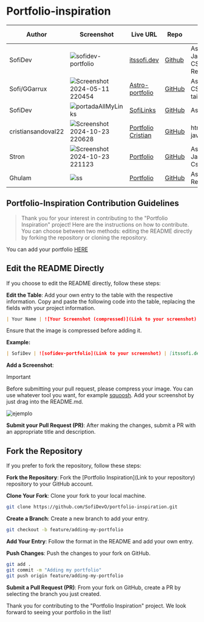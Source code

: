 # Portfolio-inspiration

| Author  | Screenshot                                                                                                                                        | Live URL                                                                 | Repo                                                           | Tech Stack                    |
| ------- | ------------------------------------------------------------------------------------------------------------------------------------------------- | ------------------------------------------------------------------------ | -------------------------------------------------------------- | ----------------------------- |
| SofiDev | ![sofidev-portfolio](https://github.com/SofiDevO/portfolio-inspiration/assets/102200061/2051a823-69dc-4067-b315-ced94d240a87) | [itssofi.dev](https://sofidev-portfolio-astro-delta.vercel.app/)| [Github](https://github.com/SofiDevO/sofidev-portfolio-astro)  | Astro, Javascript, CSS, React |
| Sofi/GGarrux |![Screenshot 2024-05-11 220454](https://github.com/SofiDevO/portfolio-inspiration/assets/102200061/9b140159-e4e8-4598-b900-bc466ef5f377) | [Astro-portfolio](https://primer-blog-umber.vercel.app/)| [GitHub](https://github.com/SofiDevO/primer-blog) | Astro, CSS, tailwind,         |
| SofiDev| ![portadaAllMyLinks](https://github.com/user-attachments/assets/d185cc7f-5dba-47da-8217-a7559504da67) | [SofiLinks](https://allmylinks-ten.vercel.app/)| [GitHub](https://github.com/SofiDevO/allmylinks) | Astro, CSS    |
| cristiansandoval22| ![Screenshot 2024-10-23 220628](https://github.com/user-attachments/assets/1310611b-3864-482e-a994-fbf2ab346d3d) | [Portfolio Cristian](https://cristiansandoval22.github.io/crissandoval.com/)| [GitHub](https://github.com/cristiansandoval22/crissandoval.com) | html, css y javascript  |
| Stron | ![Screenshot 2024-10-23 221123](https://github.com/user-attachments/assets/06f604c2-e309-437a-a861-430bf0f6d7cb) | [Portfolio](https://portfolio-190.pages.dev/) | [GitHub](https://github.com/ElStron/portfolio) | Astro, Javascript, Css |
| Ghulam | ![ss](https://github.com/user-attachments/assets/7531f709-b47f-423d-968e-8c9216930088) | [Portfolio](https://gahmed.com) | [GitHub](https://github.com/TheGhulam) | Astro, React |





## Portfolio-Inspiration Contribution Guidelines

> Thank you for your interest in contributing to the "Portfolio Inspiration" project! Here are the instructions on how to contribute. You can choose between two methods: editing the README directly by forking the repository or cloning the repository.

You can add your portfolio [HERE](https://github.com/SofiDevO/portfolio-inspiration)

## Edit the README Directly

If you choose to edit the README directly, follow these steps:

**Edit the Table**: Add your own entry to the table with the respective information. Copy and paste the following code into the table, replacing the fields with your project information.

```markdown
| Your Name | ![Your Screenshot (compressed)](Link to your screenshot) | [Your Portfolio URL](Link to your portfolio) | [GitHub Link to Your Repository](Link to your repository) | Technologies Used |
```

Ensure that the image is compressed before adding it.

**Example:**

```markdown
| SofiDev | ![sofidev-portfolio](Link to your screenshot) | [itssofi.dev](https://itssofi.dev/) | [GitHub](https://github.com/SofiDevO/sofidev-portfolio-astro) | Astro, Javascript, CSS, React |
```

**Add a Screenshot**:

> [!IMPORTANT]
> Before submitting your pull request, please compress your image. You can use whatever tool you want, for example [squoosh](https://squoosh.app/). Add your screenshot by just drag into the README.md.

![ejemplo](https://github.com/SofiDevO/portfolio-inspiration/assets/102200061/e22aee88-d824-4c98-8af8-93294a00f868)

**Submit your Pull Request (PR)**: After making the changes, submit a PR with an appropriate title and description.

## Fork the Repository

If you prefer to fork the repository, follow these steps:

**Fork the Repository**: Fork the [Portfolio Inspiration](Link to your repository) repository to your GitHub account.

**Clone Your Fork**: Clone your fork to your local machine.

```bash
git clone https://github.com/SofiDevO/portfolio-inspiration.git
```

**Create a Branch**: Create a new branch to add your entry.

```bash
git checkout -b feature/adding-my-portfolio
```

**Add Your Entry**: Follow the format in the README and add your own entry.

**Push Changes**: Push the changes to your fork on GitHub.

```bash
git add .
git commit -m "Adding my portfolio"
git push origin feature/adding-my-portfolio
```

**Submit a Pull Request (PR)**: From your fork on GitHub, create a PR by selecting the branch you just created.

Thank you for contributing to the "Portfolio Inspiration" project. We look forward to seeing your portfolio in the list!
